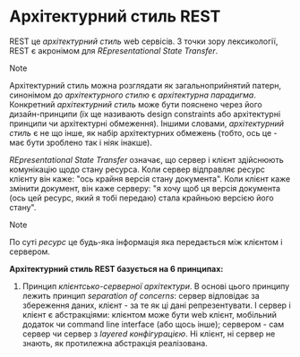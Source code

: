 # Архітектурний стиль REST

REST це _архітектурний стиль_ web сервісів. З точки зору лексикології, REST є акронімом для _REpresentational State Transfer_.

> [!NOTE]
> Архітектурний стиль можна розглядати як загальноприйнятий патерн, синонімом до _архітектурного стилю_ є _архітектурна парадигма_. Конкретний _архітектурний стиль_ може бути пояснено через його дизайн-принципи (їх ще називають design constraints або архітектурні принципи чи архітектурні обмеження). Іншими словами, _архітектурний стиль_ є не що інше, як набір архітектурних обмежень (тобто, ось це - має бути зроблено так і ніяк інакше).

_REpresentational State Transfer_ означає, що сервер і клієнт здійснюють комунікацію щодо стану ресурса. Коли сервер відправляє ресурс клієнту він каже: "ось крайня версія стану документа". Коли клієнт каже змінити документ, він каже серверу: "я хочу щоб ця версія документа (ось цей ресурс, який я тобі передаю) стала крайньою версією його стану".

> [!NOTE]
> По суті _ресурс_ це будь-яка інформація яка передається між клієнтом і сервером.

**Архітектурний стиль REST базується на 6 принципах:**

1. Принцип _клієнтсько-серверної архітектури_. В основі цього принципу лежить принцип _separation of concerns_: сервер відповідає за збереження даних, клієнт - за те як ці дані репрезентувати. І сервер і клієнт є абстракціями: клієнтом може бути web клієнт, мобільний додаток чи command line interface (або щось інше); сервером - сам сервер чи сервер з _layered конфігурацією_. Ні клієнт, ні сервер не знають, як протилежна абстракція реалізована.

